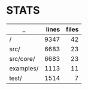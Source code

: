 # STATS

_ | lines | files
------------- | -------------: | -------------:
/ |  9347  |  42
src/ |  6683  |  23
src/core/ |  6683  |  23
examples/ |  1113  |  11
test/ |  1514  |  7
